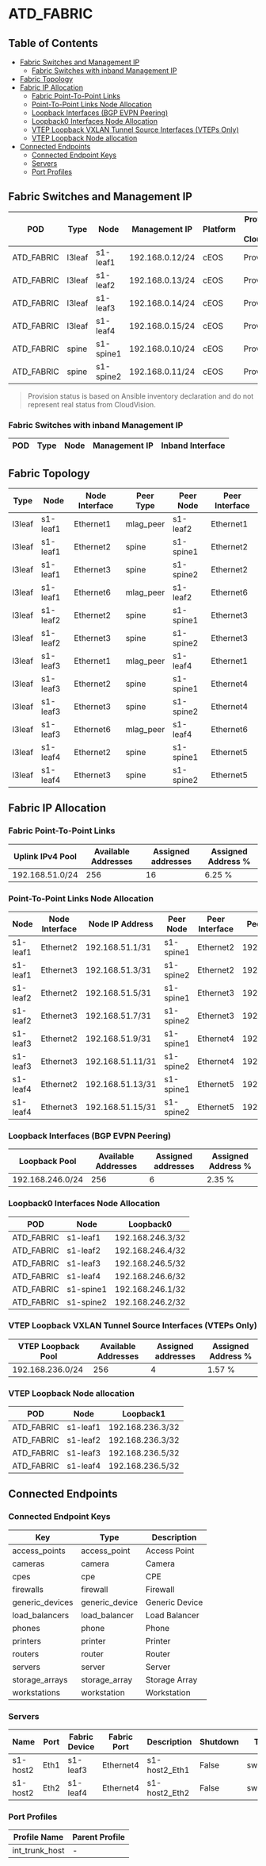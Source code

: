 # ATD_FABRIC

## Table of Contents

- [Fabric Switches and Management IP](#fabric-switches-and-management-ip)
  - [Fabric Switches with inband Management IP](#fabric-switches-with-inband-management-ip)
- [Fabric Topology](#fabric-topology)
- [Fabric IP Allocation](#fabric-ip-allocation)
  - [Fabric Point-To-Point Links](#fabric-point-to-point-links)
  - [Point-To-Point Links Node Allocation](#point-to-point-links-node-allocation)
  - [Loopback Interfaces (BGP EVPN Peering)](#loopback-interfaces-bgp-evpn-peering)
  - [Loopback0 Interfaces Node Allocation](#loopback0-interfaces-node-allocation)
  - [VTEP Loopback VXLAN Tunnel Source Interfaces (VTEPs Only)](#vtep-loopback-vxlan-tunnel-source-interfaces-vteps-only)
  - [VTEP Loopback Node allocation](#vtep-loopback-node-allocation)
- [Connected Endpoints](#connected-endpoints)
  - [Connected Endpoint Keys](#connected-endpoint-keys)
  - [Servers](#servers)
  - [Port Profiles](#port-profiles)

## Fabric Switches and Management IP

| POD | Type | Node | Management IP | Platform | Provisioned in CloudVision | Serial Number |
| --- | ---- | ---- | ------------- | -------- | -------------------------- | ------------- |
| ATD_FABRIC | l3leaf | s1-leaf1 | 192.168.0.12/24 | cEOS | Provisioned | - |
| ATD_FABRIC | l3leaf | s1-leaf2 | 192.168.0.13/24 | cEOS | Provisioned | - |
| ATD_FABRIC | l3leaf | s1-leaf3 | 192.168.0.14/24 | cEOS | Provisioned | - |
| ATD_FABRIC | l3leaf | s1-leaf4 | 192.168.0.15/24 | cEOS | Provisioned | - |
| ATD_FABRIC | spine | s1-spine1 | 192.168.0.10/24 | cEOS | Provisioned | - |
| ATD_FABRIC | spine | s1-spine2 | 192.168.0.11/24 | cEOS | Provisioned | - |

> Provision status is based on Ansible inventory declaration and do not represent real status from CloudVision.

### Fabric Switches with inband Management IP

| POD | Type | Node | Management IP | Inband Interface |
| --- | ---- | ---- | ------------- | ---------------- |

## Fabric Topology

| Type | Node | Node Interface | Peer Type | Peer Node | Peer Interface |
| ---- | ---- | -------------- | --------- | ----------| -------------- |
| l3leaf | s1-leaf1 | Ethernet1 | mlag_peer | s1-leaf2 | Ethernet1 |
| l3leaf | s1-leaf1 | Ethernet2 | spine | s1-spine1 | Ethernet2 |
| l3leaf | s1-leaf1 | Ethernet3 | spine | s1-spine2 | Ethernet2 |
| l3leaf | s1-leaf1 | Ethernet6 | mlag_peer | s1-leaf2 | Ethernet6 |
| l3leaf | s1-leaf2 | Ethernet2 | spine | s1-spine1 | Ethernet3 |
| l3leaf | s1-leaf2 | Ethernet3 | spine | s1-spine2 | Ethernet3 |
| l3leaf | s1-leaf3 | Ethernet1 | mlag_peer | s1-leaf4 | Ethernet1 |
| l3leaf | s1-leaf3 | Ethernet2 | spine | s1-spine1 | Ethernet4 |
| l3leaf | s1-leaf3 | Ethernet3 | spine | s1-spine2 | Ethernet4 |
| l3leaf | s1-leaf3 | Ethernet6 | mlag_peer | s1-leaf4 | Ethernet6 |
| l3leaf | s1-leaf4 | Ethernet2 | spine | s1-spine1 | Ethernet5 |
| l3leaf | s1-leaf4 | Ethernet3 | spine | s1-spine2 | Ethernet5 |

## Fabric IP Allocation

### Fabric Point-To-Point Links

| Uplink IPv4 Pool | Available Addresses | Assigned addresses | Assigned Address % |
| ---------------- | ------------------- | ------------------ | ------------------ |
| 192.168.51.0/24 | 256 | 16 | 6.25 % |

### Point-To-Point Links Node Allocation

| Node | Node Interface | Node IP Address | Peer Node | Peer Interface | Peer IP Address |
| ---- | -------------- | --------------- | --------- | -------------- | --------------- |
| s1-leaf1 | Ethernet2 | 192.168.51.1/31 | s1-spine1 | Ethernet2 | 192.168.51.0/31 |
| s1-leaf1 | Ethernet3 | 192.168.51.3/31 | s1-spine2 | Ethernet2 | 192.168.51.2/31 |
| s1-leaf2 | Ethernet2 | 192.168.51.5/31 | s1-spine1 | Ethernet3 | 192.168.51.4/31 |
| s1-leaf2 | Ethernet3 | 192.168.51.7/31 | s1-spine2 | Ethernet3 | 192.168.51.6/31 |
| s1-leaf3 | Ethernet2 | 192.168.51.9/31 | s1-spine1 | Ethernet4 | 192.168.51.8/31 |
| s1-leaf3 | Ethernet3 | 192.168.51.11/31 | s1-spine2 | Ethernet4 | 192.168.51.10/31 |
| s1-leaf4 | Ethernet2 | 192.168.51.13/31 | s1-spine1 | Ethernet5 | 192.168.51.12/31 |
| s1-leaf4 | Ethernet3 | 192.168.51.15/31 | s1-spine2 | Ethernet5 | 192.168.51.14/31 |

### Loopback Interfaces (BGP EVPN Peering)

| Loopback Pool | Available Addresses | Assigned addresses | Assigned Address % |
| ------------- | ------------------- | ------------------ | ------------------ |
| 192.168.246.0/24 | 256 | 6 | 2.35 % |

### Loopback0 Interfaces Node Allocation

| POD | Node | Loopback0 |
| --- | ---- | --------- |
| ATD_FABRIC | s1-leaf1 | 192.168.246.3/32 |
| ATD_FABRIC | s1-leaf2 | 192.168.246.4/32 |
| ATD_FABRIC | s1-leaf3 | 192.168.246.5/32 |
| ATD_FABRIC | s1-leaf4 | 192.168.246.6/32 |
| ATD_FABRIC | s1-spine1 | 192.168.246.1/32 |
| ATD_FABRIC | s1-spine2 | 192.168.246.2/32 |

### VTEP Loopback VXLAN Tunnel Source Interfaces (VTEPs Only)

| VTEP Loopback Pool | Available Addresses | Assigned addresses | Assigned Address % |
| --------------------- | ------------------- | ------------------ | ------------------ |
| 192.168.236.0/24 | 256 | 4 | 1.57 % |

### VTEP Loopback Node allocation

| POD | Node | Loopback1 |
| --- | ---- | --------- |
| ATD_FABRIC | s1-leaf1 | 192.168.236.3/32 |
| ATD_FABRIC | s1-leaf2 | 192.168.236.3/32 |
| ATD_FABRIC | s1-leaf3 | 192.168.236.5/32 |
| ATD_FABRIC | s1-leaf4 | 192.168.236.5/32 |

## Connected Endpoints

### Connected Endpoint Keys

| Key | Type | Description |
| --- | ---- | ----------- |
| access_points | access_point | Access Point |
| cameras | camera | Camera |
| cpes | cpe | CPE |
| firewalls | firewall | Firewall |
| generic_devices | generic_device | Generic Device |
| load_balancers | load_balancer | Load Balancer |
| phones | phone | Phone |
| printers | printer | Printer |
| routers | router | Router |
| servers | server | Server |
| storage_arrays | storage_array | Storage Array |
| workstations | workstation | Workstation |

### Servers

| Name | Port | Fabric Device | Fabric Port | Description | Shutdown | Type | Mode | VLANs | Profile |
| ---- | ---- | ------------- | ------------| ----------- | -------- | ---- | ---- | ----- | ------- |
| s1-host2 | Eth1 | s1-leaf3 | Ethernet4 | s1-host2_Eth1 | False | switched | trunk | 20,2300,2301 | int_trunk_host |
| s1-host2 | Eth2 | s1-leaf4 | Ethernet4 | s1-host2_Eth2 | False | switched | trunk | 20,2300,2301 | int_trunk_host |

### Port Profiles

| Profile Name | Parent Profile |
| ------------ | -------------- |
| int_trunk_host | - |
